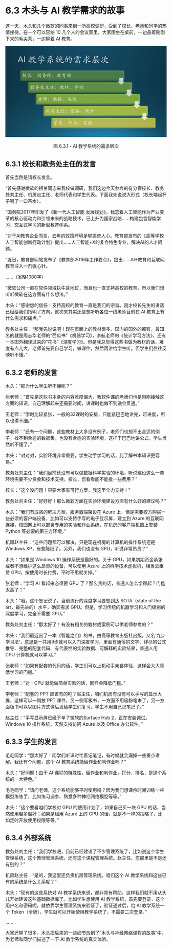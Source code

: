 # 6.3 木头与 AI 教学需求的故事

这一天，木头和几个微软的同事来到一所高校调研，受到了校长、老师和同学的热情接待。在一个可以容纳 10 几个人的会议室里，大家围坐在桌前，一边品着刚刚下来的毛尖茶，一边聊着 AI 教育。

<div align="center">
<img src="Images/Slide13.JPG"/>

图 6.3.1 - AI 教学系统的需求层次
</div>


## 6.3.1 校长和教务处主任的发言

首先当然是请校长发言。

“首先感谢微软的相关同志来我校做调研，我们这边今天参会的有分管校长、教务处刘主任、机房赵主任、老师代表和学生代表。下面我先说说大形式（校长端起杯子喝了一口茶水）。

“国务院2017年印发了《新一代人工智能 发展规划》，标志着人工智能作为产业变革的核心驱动力和引领未来的战略技术，已上升为国家战略......构建包含智能学习、交互式学习的新型教育体系。

“对于AI教育企业而言，去年的政策环境足够振奋人心。教育部发布的《高等学校人工智能创新行动计划》提出......人工智能+X的复合特色专业，解决AI的人才问题。

“近日，教育部网站发布了《教育部2019年工作要点》，提出......AI+教育和互联网教育注入一剂强心针。

......（省略1000字）

“微软公司一直在软件领域执牛耳地位，而且也一直支持高校的教育，所以我们想听听微软在这方面有什么想法。”

木头：“感谢您的信任！支持高校的教育一直是我们的宗旨。刚才校长先生的讲话已经给我们指明了方向，这次来其实还是想听听各位一线老师目前在 AI 教育上有什么需求和痛点。”

教务处主任：“那我先说说吧！现在市面上的教材很多，国内的国外的都有，最知名的就是周志华老师的“西瓜书”《机器学习》，李航老师的《统计学习方法》，还有一本国外翻译过来的“花书”《深度学习》。但是我总觉得这些书做为教材的话，难度有点儿大，老师首先要自己学习，做课件，然后再讲给学生听。但学生们往往反映听不懂。”

## 6.3.2 老师的发言

木头：“那为什么学生听不懂呢？”

张老师：“首先是这些书本身的内容难度偏大，教软件课的老师们也是刚刚接触这方面的知识，自己理解起来还需要时间，讲课时也做不到融会贯通。”

王老师：“学时比较紧张，一般的32课时的安排，只能紧巴巴地讲完，赶进度，所以也讲不细。”

李老师：“还有一个问题，这些教材上大多没有例子，老师们也想不出合适的例子，找不到合适的数据集，也没有合适的实验环境，这样干巴巴地讲公式，学生当然听不懂了。”

木头：“对对对，实验环境非常重要，学生动手学习的话，比了解书本知识更容易。”

教务处刘主任：“我们目前还没有可以做数据科学实验的环境，听说建设这么一套环境需要不少资金和技术支持。校长，您看看能不能批一些费用？”

校长：“这个没问题！只要大家有可行方案，我这里全力支持！”

教务处刘主任：“好好好！那么微软方面在实验环境建设方面有什么好的建议吗？”

木头：“我们有成熟的解决方案，服务器端架设在 Azure 上，但是需要校方购买一些必须的客户端设备，比如可以支持手写的电子显示屏，建立到 Azure 的互联网连接，校园网上可以部署专用的实验和作业系统，在机房的客户端机器上安装 Python 等必要的第三方环境。”

机房赵主任：“这些问题都可以解决，只是现在机房的计算机的操作系统还是 Windows XP，有些陈旧了。另外，我们也没有 GPU，听说非常昂贵？”

木头：“如果是 Windows 10 操作系统是最好的。关于 GPU，如果初期资金紧张或者不想维护这么昂贵的设备，可以使用 Azure 上的科学技术虚拟机，相当云租赁 GPU，按使用时长付费，平时不用就关掉。”

张老师：“学习 AI 看起来必须要 GPU 了？那么贵的话，普通人怎么学得起？门槛太高了！”

木头：“哦，这个忘记说了，当前流行的深度学习要想到达 SOTA（state of the art，最先进的）水平，确实需求 GPU。但是，学习传统的机器学习和入门级别的深度学习，完全不需要 GPU。”

教务处刘主任：“那太好了！有没有相关的教材或案例可以供老师参考的？”

木头：“我们最近出了一本《智能之门》的书，由高等教育出版社出版，又名‘九步学习法’，意思是一共用9步就可以入门深度学习，里面有通俗的文字、详尽的公式推导、完整的配套代码、有代表性的实验数据、可解释的实验结果，普通人用 CPU 计算机就可以学习。”

张老师：“如果有配套的代码的话，学生们可以上机动手亲自体验，这样会大大降低学习的门槛。”

王老师：“对！CPU 就能做简单实验的话，同样会降低门槛。”

李老师：“配套的 PPT 应该有的吧？赵主任，咱们机房有没有可以手写的显示大屏，这样可以一侧放 PPT 课件，另一侧写板书，一方面不用吸粉笔末了，另一方面板书可以以图片方式课后发给学生们复习，学生不用自己记笔记了。”

赵主任：“手写显示屏已经下单了微软的Surface Hub 2，正在安装调试。Windows 10 操作系统，天然支持访问 Azure 以及 Office 办公软件。”

## 6.3.3 学生的发言

毛毛同学：“那太好了！同学们听课时忙着记笔记，有时候就会漏掉一些重点讲解。我还有个问题，这个 AI 教育系统能留作业和判作业吗？”

木头：“好问题！由于 AI 课程的特殊性，留作业和判作业，打分、排名，是这个系统的一大特色。”

毛毛同学：“请问老师，这个系统能够平时使用吗？因为我们想课余时间训练一些模型练练手，比如练习调参、熟悉多种神经网络模型等等。”

木头：“这个要看咱们学校对 GPU 的使用计划了，如果自己买一块 GPU 的话，当然使用越多越好；如果是租用 Azure 上的 GPU 的话，就是不一样的策略了，比如定时开放使用权限等等。”

## 6.3.4 外部系统

教务处刘主任：“我们学校吧，目前已经建设了不少管理系统了，比如说这个学生管理系统，这个教师管理系统，还有这个课程管理系统。赵主任，您那里是不是还有别的？”

机房赵主任：“是的，我这里还负责机房管理系统。咱们这个 AI 教学系统和这些已有的系统是什么关系呢？”

木头：“现有的这些系统对 AI 教学系统来说，都非常有帮助，这样我们就不用从头儿开始建设这些基础数据库了。比如学生想使用 AI 教学系统，首先要登录，这个用户名和密码呢，就依靠学生管理系统来验证了，验证通过后，给 AI 教学系统一个 Token（令牌），学生就可以开始使用教学系统了，不需要二次登录。”

......

大家还聊了很多，木头把后来的一些细节放到了“木头与神经网络课程的故事”中，为老师和同学们描述了一下 AI 教学系统的真实体验。
